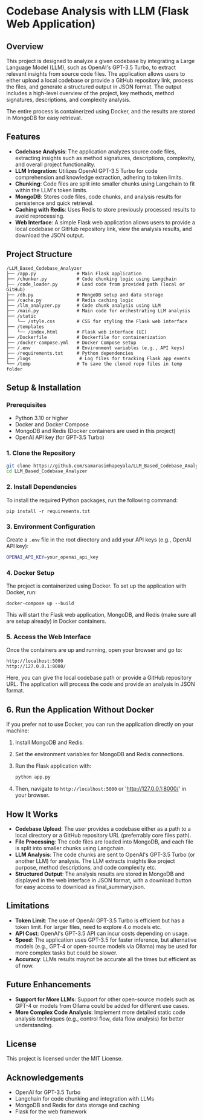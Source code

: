 # Codebase Analysis with LLM (Flask Web Application)

## Overview

This project is designed to analyze a given codebase by integrating a Large Language Model (LLM), such as OpenAI's GPT-3.5 Turbo, to extract relevant insights from source code files. The application allows users to either upload a local codebase or provide a GitHub repository link, process the files, and generate a structured output in JSON format. The output includes a high-level overview of the project, key methods, method signatures, descriptions, and complexity analysis.

The entire process is containerized using Docker, and the results are stored in MongoDB for easy retrieval.

## Features

- **Codebase Analysis**: The application analyzes source code files, extracting insights such as method signatures, descriptions, complexity, and overall project functionality.
- **LLM Integration**: Utilizes OpenAI GPT-3.5 Turbo for code comprehension and knowledge extraction, adhering to token limits.
- **Chunking**: Code files are split into smaller chunks using Langchain to fit within the LLM's token limits.
- **MongoDB**: Stores code files, code chunks, and analysis results for persistence and quick retrieval.
- **Caching with Redis**: Uses Redis to store previously processed results to avoid reprocessing.
- **Web Interface**: A simple Flask web application allows users to provide a local codebase or GitHub repository link, view the analysis results, and download the JSON output.

## Project Structure
```
/LLM_Based_Codebase_Analyzer
├── /app.py               # Main Flask application
├── /chunker.py           # Code chunking logic using Langchain
├── /code_loader.py       # Load code from provided path (local or GitHub)
├── /db.py                # MongoDB setup and data storage
├── /cache.py             # Redis caching logic
├── /llm_analyzer.py      # Code chunk analysis using LLM
├── /main.py              # Main code for orchestrating LLM analysis
├── /static
│   └── /style.css        # CSS for styling the Flask web interface
├── /templates
│   └── /index.html       # Flask web interface (UI)
├── /Dockerfile           # Dockerfile for containerization
├── /docker-compose.yml   # Docker Compose setup
├── /.env                 # Environment variables (e.g., API keys)
├── /requirements.txt     # Python dependencies
├── /logs                  # Log files for tracking Flask app events
└── /temp                 # To save the cloned repo files in temp folder
```

## Setup & Installation

### Prerequisites

- Python 3.10 or higher
- Docker and Docker Compose
- MongoDB and Redis (Docker containers are used in this project)
- OpenAI API key (for GPT-3.5 Turbo)

### 1. Clone the Repository

```bash
git clone https://github.com/samarasimhapeyala/LLM_Based_Codebase_Analyzer.git
cd LLM_Based_Codebase_Analyzer
```
### 2. Install Dependencies

To install the required Python packages, run the following command:

```
pip install -r requirements.txt
```

### 3. Environment Configuration

Create a `.env` file in the root directory and add your API keys (e.g., OpenAI API key):

```bash
OPENAI_API_KEY=your_openai_api_key
```
### 4. Docker Setup

The project is containerized using Docker. To set up the application with Docker, run:

```
docker-compose up --build
```

This will start the Flask web application, MongoDB, and Redis (make sure all are setup already) in Docker containers.

### 5. Access the Web Interface

Once the containers are up and running, open your browser and go to:
```
http://localhost:5000
http://127.0.0.1:8000/
```
Here, you can give the local codebase path or provide a GitHub repository URL. The application will process the code and provide an analysis in JSON format.

## 6. Run the Application Without Docker

If you prefer not to use Docker, you can run the application directly on your machine:

1. Install MongoDB and Redis.
2. Set the environment variables for MongoDB and Redis connections.
3. Run the Flask application with:

    ```bash
    python app.py
    ```

4. Then, navigate to `http://localhost:5000` or 'http://127.0.0.1:8000/' in your browser.

## How It Works

- **Codebase Upload**: The user provides a codebase either as a path to a local directory or a GitHub repository URL (preferrably core files path).
- **File Processing**: The code files are loaded into MongoDB, and each file is split into smaller chunks using Langchain.
- **LLM Analysis**: The code chunks are sent to OpenAI's GPT-3.5 Turbo (or another LLM) for analysis. The LLM extracts insights like project purpose, method descriptions, and code complexity etc.
- **Structured Output**: The analysis results are stored in MongoDB and displayed in the web interface in JSON format, with a download button for easy access to download as final_summary.json.

## Limitations

- **Token Limit**: The use of OpenAI GPT-3.5 Turbo is efficient but has a token limit. For larger files, need to explore 4.o models etc.
- **API Cost**: OpenAI's GPT-3.5 API can incur costs depending on usage.
- **Speed**: The application uses GPT-3.5 for faster inference, but alternative models (e.g., GPT-4 or open-source models via Ollama) may be used for more complex tasks but could be slower.
- **Accuracy**: LLMs results maynot be accurate all the times but efficient as of now.

## Future Enhancements

- **Support for More LLMs**: Support for other open-source models such as GPT-4 or models from Ollama could be added for different use cases.
- **More Complex Code Analysis**: Implement more detailed static code analysis techniques (e.g., control flow, data flow analysis) for better understanding.

## License

This project is licensed under the MIT License.

## Acknowledgements

- OpenAI for GPT-3.5 Turbo
- Langchain for code chunking and integration with LLMs
- MongoDB and Redis for data storage and caching 
- Flask for the web framework

